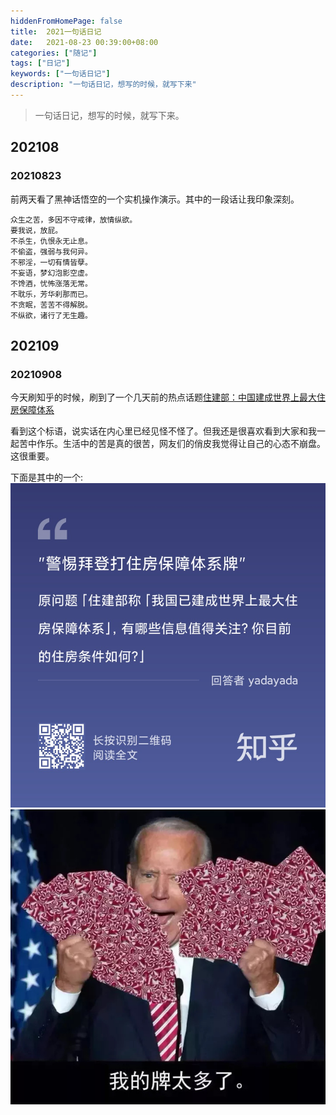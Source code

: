 ```yaml
---
hiddenFromHomePage: false
title:  2021一句话日记
date:   2021-08-23 00:39:00+08:00
categories: ["随记"]
tags: ["日记"]
keywords: ["一句话日记"]
description: "一句话日记，想写的时候，就写下来"
---
```


> 一句话日记，想写的时候，就写下来。


## 202108

### 20210823

前两天看了黑神话悟空的一个实机操作演示。其中的一段话让我印象深刻。
```
众生之苦，多因不守戒律，放情纵欲。
要我说，放屁。
不杀生，仇恨永无止息。
不偷盗，强弱与我何异。
不邪淫，一切有情皆孽。
不妄语，梦幻泡影空虚。
不馋酒，忧怖涨落无常。
不耽乐，芳华刹那而已。
不贪眠，苦苦不得解脱。
不纵欲，诸行了无生趣。
```

## 202109

### 20210908

今天刷知乎的时候，刷到了一个几天前的热点话题[住建部：中国建成世界上最大住房保障体系](https://news.cctv.com/2021/08/31/ARTIh4pcG11oORaCMv3Fj2IV210831.shtml)

看到这个标语，说实话在内心里已经见怪不怪了。但我还是很喜欢看到大家和我一起苦中作乐。生活中的苦是真的很苦，网友们的俏皮我觉得让自己的心态不崩盘。这很重要。

下面是其中的一个:   
![警惕拜登打住房保障体系牌](/images/lines/住房-神回复.jpg)
![牌太多了。。](/images/lines/住房-神图.jpg)